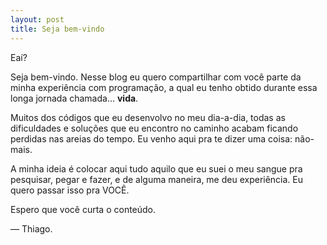 ```yaml
---
layout: post
title: Seja bem-vindo
---
```


Eaí?

Seja bem-vindo. Nesse blog eu quero compartilhar com você parte da minha experiência com programação, a qual eu tenho obtido durante essa longa jornada chamada... **vida**.

Muitos dos códigos que eu desenvolvo no meu dia-a-dia, todas as dificuldades e soluções que eu encontro no caminho acabam ficando perdidas nas areias do tempo. Eu venho aqui pra te dizer uma coisa: não-mais.

A minha ideia é colocar aqui tudo aquilo que eu suei o meu sangue pra pesquisar, pegar e fazer, e de alguma maneira, me deu experiência. Eu quero passar isso pra VOCÊ.

Espero que você curta o conteúdo.

— Thiago.
